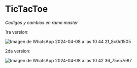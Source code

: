 # TicTacToe

*Codigos y cambios en rama master*

1ra version:

![Imagen de WhatsApp 2024-04-08 a las 10 44 21_8c0c1505](https://github.com/mt888ortega/TicTacToe/assets/146996107/96604a46-3572-4571-93bc-3c45ebd1e44f)


2da version:

![Imagen de WhatsApp 2024-04-08 a las 10 42 36_75e57e87](https://github.com/mt888ortega/TicTacToe/assets/146996107/445de6d2-b658-4dbd-b94e-ce08b6ca404a)

